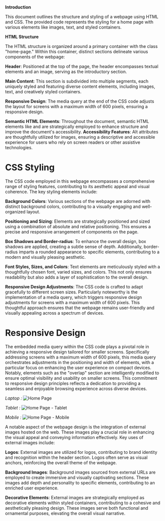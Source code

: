 
**Introduction**

This document outlines the structure and styling of a webpage using HTML and CSS. The provided code represents the styling for a home page with various elements like images, text, and styled containers.

**HTML Structure**

The HTML structure is organized around a primary container with the class "home-page." Within this container, distinct sections delineate various components of the webpage:

**Header**: Positioned at the top of the page, the header encompasses textual elements and an image, serving as the introductory section.

**Main Content**: This section is subdivided into multiple segments, each uniquely styled and featuring diverse content elements, including images, text, and creatively styled containers.

**Responsive Design**: The media query at the end of the CSS code adjusts the layout for screens with a maximum width of 600 pixels, ensuring a responsive design.

**Semantic HTML Elements**: Throughout the document, semantic HTML elements like
and are strategically employed to enhance structure and improve the document's accessibility.
**Accessibility Features**: Alt attributes are thoughtfully utilized for images, ensuring a descriptive and accessible experience for users who rely on screen readers or other assistive technologies.

# CSS Styling

The CSS code employed in this webpage encompasses a comprehensive range of styling features, contributing to its aesthetic appeal and visual coherence. The key styling elements include:

**Background Colors**: Various sections of the webpage are adorned with distinct background colors, contributing to a visually engaging and well-organized layout.

**Positioning and Sizing**: Elements are strategically positioned and sized using a combination of absolute and relative positioning. This ensures a precise and responsive arrangement of components on the page.

**Box Shadows and Border-radius**: To enhance the overall design, box shadows are applied, creating a subtle sense of depth. Additionally, border-radius imparts a rounded appearance to specific elements, contributing to a modern and visually pleasing aesthetic.

**Font Styles, Sizes, and Colors**: Text elements are meticulously styled with a thoughtfully chosen font, varied sizes, and colors. This not only ensures readability but also adds a layer of sophistication to the overall design.

**Responsive Design Adjustments**: The CSS code is crafted to adapt gracefully to different screen sizes. Particularly noteworthy is the implementation of a media query, which triggers responsive design adjustments for screens with a maximum width of 600 pixels. This thoughtful approach ensures that the webpage remains user-friendly and visually appealing across a spectrum of devices.

# Responsive Design

The embedded media query within the CSS code plays a pivotal role in achieving a responsive design tailored for smaller screens. Specifically addressing screens with a maximum width of 600 pixels, this media query orchestrates adjustments in the positioning and width of elements, with a particular focus on enhancing the user experience on compact devices. Notably, elements such as the "overlap" section are intelligently modified to ensure optimal visibility and usability on smaller screens. This commitment to responsive design principles reflects a dedication to providing a seamless and enjoyable browsing experience across diverse devices.


*Laptop :*
![Home Page](https://github.com/RCTS-K-Hub/Dec_Team_05/assets/96939193/5b627ffb-34e7-42e7-acff-61985688f6cb)



*Tablet :*
![Home Page - Tablet](https://github.com/RCTS-K-Hub/Dec_Team_05/assets/96939193/7c1e4a5a-29f5-499a-83dd-fe90678fcdcf)



*Mobile :*
 ![Home Page - Mobile](https://github.com/RCTS-K-Hub/Dec_Team_05/assets/96939193/4ca6bf73-1920-4774-b018-d0b1dae7056a)
 

A notable aspect of the webpage design is the integration of external images hosted on the web. These images play a crucial role in enhancing the visual appeal and conveying information effectively. Key uses of external images include:

**Logos**: External images are utilized for logos, contributing to brand identity and recognition within the header section. Logos often serve as visual anchors, reinforcing the overall theme of the webpage.

**Background Images**: Background images sourced from external URLs are employed to create immersive and visually captivating sections. These images add depth and personality to specific elements, contributing to an enriched user experience.

**Decorative Elements**: External images are strategically employed as decorative elements within styled containers, contributing to a cohesive and aesthetically pleasing design. These images serve both functional and ornamental purposes, elevating the overall visual narrative.

